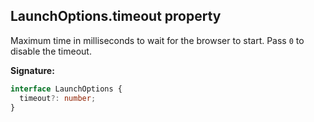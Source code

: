 ## LaunchOptions.timeout property

Maximum time in milliseconds to wait for the browser to start. Pass `0` to disable the timeout.

**Signature:**

```typescript
interface LaunchOptions {
  timeout?: number;
}
```
